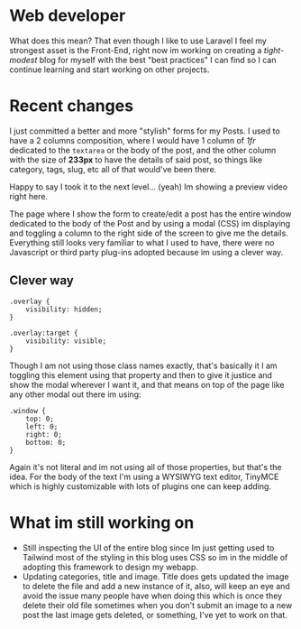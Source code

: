 # Web developer

What does this mean? That even though I like to use Laravel I feel my strongest asset is the Front-End, right now im working on creating a _tight-modest_ blog for myself with the best "best practices" I can find so I can continue learning and start working on other projects.

# Recent changes

I just committed a better and more "stylish" forms for my Posts. I used to have a 2 columns composition, where I would have 1 column of _1fr_ dedicated to the ```textarea``` or the body of the post, and the other column with the size of **233px** to have the details of said post, so things like category, tags, slug, etc all of that would've been there.

Happy to say I took it to the next level... (yeah) Im showing a preview video right here. 

The page where I show the form to create/edit a post has the entire window dedicated to the body of the Post and by using a modal (CSS) im displaying and toggling a column to the right side of the screen to give me the details. Everything still looks very familiar to what I used to have, there were no Javascript or third party plug-ins adopted because im using a clever way.

## Clever way

```
.overlay {
    visibility: hidden;
}

.overlay:target {
    visibility: visible;
}
```

Though I am not using those class names exactly, that's basically it I am toggling this element using that property and then to give it justice and show the modal wherever I want it, and that means on top of the page like any other modal out there im using:

```
.window {
    top: 0;
    left: 0;
    right: 0;
    bottom: 0;
}
```

Again it's not literal and im not using all of those properties, but that's the idea. For the body of the text I'm using a WYSIWYG text editor, TinyMCE which is highly customizable with lots of plugins one can keep adding.

# What im still working on

- Still inspecting the UI of the entire blog since Im just getting used to Tailwind most of the styling in this blog uses CSS so im in the middle of adopting this framework to design my webapp.
- Updating categories, title and image. Title does gets updated the image to delete the file and add a new instance of it, also, will keep an eye and avoid the issue many people have when doing this which is once they delete their old file sometimes when you don't submit an image to a new post the last image gets deleted, or something, I've yet to work on that. 
